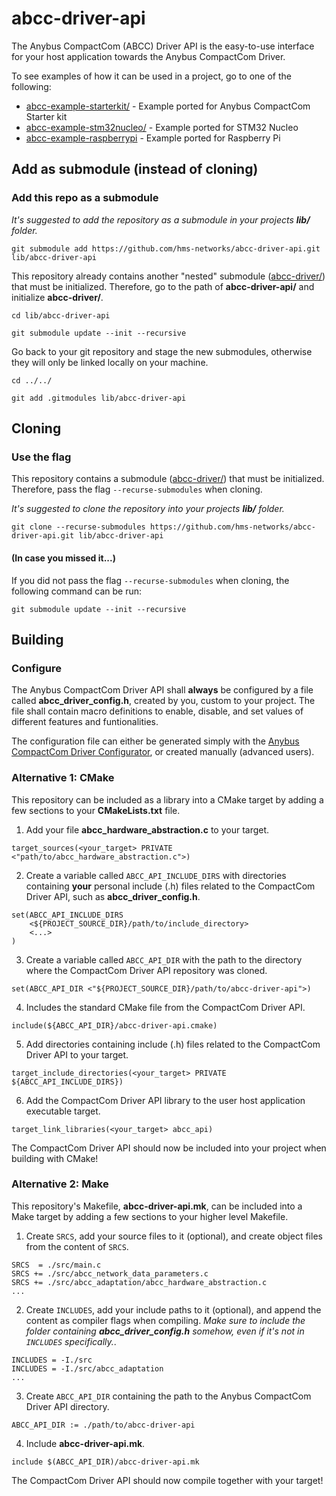 # abcc-driver-api
The Anybus CompactCom (ABCC) Driver API is the easy-to-use interface for your host application towards the Anybus CompactCom Driver.

To see examples of how it can be used in a project, go to one of the following:
- [abcc-example-starterkit/](https://github.com/hms-networks/abcc-example-starterkit) - Example ported for Anybus CompactCom Starter kit
- [abcc-example-stm32nucleo/](https://github.com/hms-networks/abcc-example-stm32nucleo) - Example ported for STM32 Nucleo
- [abcc-example-raspberrypi](https://github.com/hms-networks/abcc-example-raspberrypi) - Example ported for Raspberry Pi

## Add as submodule (instead of cloning)

### Add this repo as a submodule

*It's suggested to add the repository as a submodule in your projects **lib/** folder.*
```
git submodule add https://github.com/hms-networks/abcc-driver-api.git lib/abcc-driver-api
```
This repository already contains another "nested" submodule ([abcc-driver/](https://github.com/hms-networks/abcc-driver)) that must be initialized. Therefore, go to the path of **abcc-driver-api/** and initialize **abcc-driver/**.
```
cd lib/abcc-driver-api
```
```
git submodule update --init --recursive
```
Go back to your git repository and stage the new submodules, otherwise they will only be linked locally on your machine.
```
cd ../../
```
```
git add .gitmodules lib/abcc-driver-api
```

## Cloning

### Use the flag

This repository contains a submodule ([abcc-driver/](https://github.com/hms-networks/abcc-driver)) that must be initialized. Therefore, pass the flag `--recurse-submodules` when cloning.

*It's suggested to clone the repository into your projects **lib/** folder.*
```
git clone --recurse-submodules https://github.com/hms-networks/abcc-driver-api.git lib/abcc-driver-api
```

#### (In case you missed it...)

If you did not pass the flag `--recurse-submodules` when cloning, the following command can be run:
```
git submodule update --init --recursive
```

## Building

### Configure

The Anybus CompactCom Driver API shall **always** be configured by a file called **abcc_driver_config.h**, created by you, custom to your project. The file shall contain macro definitions to enable, disable, and set values of different features and funtionalities.

The configuration file can either be generated simply with the [Anybus CompactCom Driver Configurator](https://compactcom40driver.online-config.anybus.com/), or created manually (advanced users).

### Alternative 1: CMake

This repository can be included as a library into a CMake target by adding a few sections to your **CMakeLists.txt** file.

1. Add your file **abcc_hardware_abstraction.c** to your target.
```
target_sources(<your_target> PRIVATE <"path/to/abcc_hardware_abstraction.c">)
```

2. Create a variable called `ABCC_API_INCLUDE_DIRS` with directories containing **your** personal include (.h) files related to the CompactCom Driver API, such as **abcc_driver_config.h**.
```
set(ABCC_API_INCLUDE_DIRS
    <${PROJECT_SOURCE_DIR}/path/to/include_directory>
	<...>
)
```

3. Create a variable called `ABCC_API_DIR` with the path to the directory where the CompactCom Driver API repository was cloned.
```
set(ABCC_API_DIR <"${PROJECT_SOURCE_DIR}/path/to/abcc-driver-api">)
```

4. Includes the standard CMake file from the CompactCom Driver API.
```
include(${ABCC_API_DIR}/abcc-driver-api.cmake)
```

5. Add directories containing include (.h) files related to the CompactCom Driver API to your target.
```
target_include_directories(<your_target> PRIVATE ${ABCC_API_INCLUDE_DIRS})
```

6. Add the CompactCom Driver API library to the user host application executable target.
```
target_link_libraries(<your_target> abcc_api)
```
The CompactCom Driver API should now be included into your project when building with CMake!

### Alternative 2: Make

This repository's Makefile, **abcc-driver-api.mk**, can be included into a Make target by adding a few sections to your higher level Makefile.

1. Create `SRCS`, add your source files to it (optional), and create object files from the content of `SRCS`.
```
SRCS  = ./src/main.c
SRCS += ./src/abcc_network_data_parameters.c
SRCS += ./src/abcc_adaptation/abcc_hardware_abstraction.c
...
```
2. Create `INCLUDES`, add your include paths to it (optional), and append the content as compiler flags when compiling. *Make sure to include the folder containing **abcc_driver_config.h** somehow, even if it's not in `INCLUDES` specifically.*.
```
INCLUDES = -I./src
INCLUDES = -I./src/abcc_adaptation
...
```
3. Create `ABCC_API_DIR` containing the path to the Anybus CompactCom Driver API directory.
```
ABCC_API_DIR := ./path/to/abcc-driver-api
```
4. Include **abcc-driver-api.mk**.
```
include $(ABCC_API_DIR)/abcc-driver-api.mk
```
The CompactCom Driver API should now compile together with your target!
